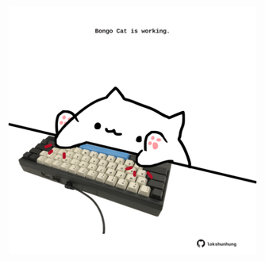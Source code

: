 <!-- built at 26/05/2024, 10:00:44 UTC -->
<p align="center">
  <img width="500" height="500" src="./ReadmeImage.svg">
</p>
